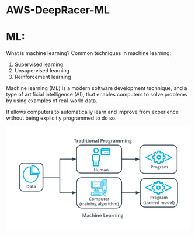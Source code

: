 # AWS-DeepRacer-ML
# ML:
What is machine learning?
Common techniques in machine learning:
1) Supervised learning
2) Unsupervised learning
3) Reinforcement learning

Machine learning (ML) is a modern software development technique, and a type of artificial intelligence (AI), that enables computers to solve problems by using examples of real-world data. 

It allows computers to automatically learn and improve from experience without being explicitly programmed to do so.

<img src="https://github.com/vaibhavkapase1302/AWS-DeepRacer-ML/blob/main/ML%20Understand.png" alt="Image Description">


